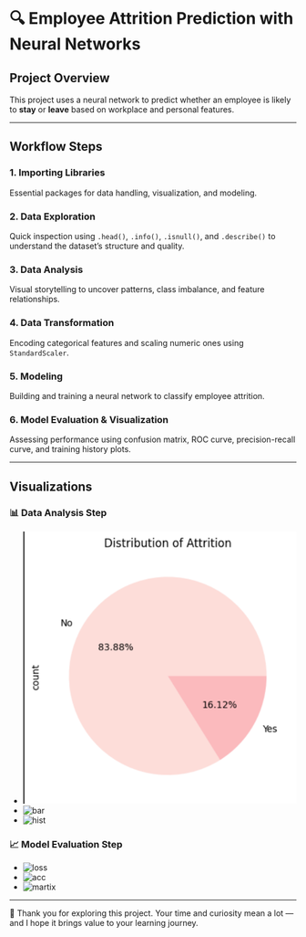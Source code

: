 # 🔍 Employee Attrition Prediction with Neural Networks  
## Project Overview

This project uses a neural network to predict whether an employee is likely to **stay** or **leave** based on workplace and personal features.

---

## Workflow Steps

### 1. Importing Libraries  
Essential packages for data handling, visualization, and modeling.

### 2. Data Exploration  
Quick inspection using `.head()`, `.info()`, `.isnull()`, and `.describe()` to understand the dataset’s structure and quality.

### 3. Data Analysis  
Visual storytelling to uncover patterns, class imbalance, and feature relationships.

### 4. Data Transformation  
Encoding categorical features and scaling numeric ones using `StandardScaler`.

### 5. Modeling  
Building and training a neural network to classify employee attrition.

### 6. Model Evaluation & Visualization  
Assessing performance using confusion matrix, ROC curve, precision-recall curve, and training history plots.

---

##  Visualizations

### 📊 Data Analysis Step  
- ![pie](https://github.com/Esraa-MOhamed7/Employee-Attrition-Prediction-with-NN/blob/main/Distribution%20of%20Attrition.png) 
- ![bar](uhfd) 
- ![hist](jhf)

### 📈 Model Evaluation Step  
- ![loss](gfskks) 
- ![acc](uhfjd) 
- ![martix](jhhf)

---
🙏 Thank you for exploring this project. Your time and curiosity mean a lot — and I hope it brings value to your learning journey.
